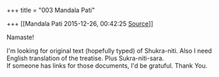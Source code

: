 +++
title = "003 Mandala Pati"

+++
[[Mandala Pati	2015-12-26, 00:42:25 [Source](https://groups.google.com/g/samskrita/c/-f6TokrkjaI)]]



Namaste!  
  
I'm looking for original text (hopefully typed) of Shukra-niti. Also I need English translation of the treatise. Plus Sukra-niti-sara.  
If someone has links for those documents, I'd be gratuful. Thank You.  

